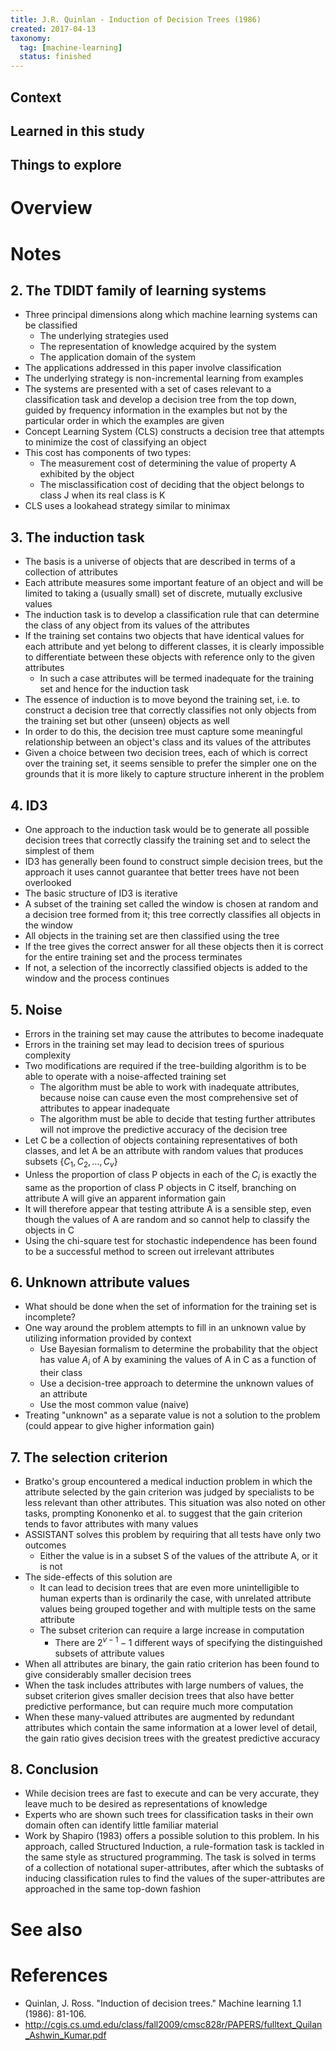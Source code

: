 ```yaml
---
title: J.R. Quinlan - Induction of Decision Trees (1986)
created: 2017-04-13
taxonomy:
  tag: [machine-learning]
  status: finished
---
```


## Context

## Learned in this study

## Things to explore

# Overview

# Notes
## 2. The TDIDT family of learning systems
* Three principal dimensions along which machine learning systems can be classified
	* The underlying strategies used
	* The representation of knowledge acquired by the system
	* The application domain of the system
* The applications addressed in this paper involve classification
* The underlying strategy is non-incremental learning from examples
* The systems are presented with a set of cases relevant to a classification task and develop a decision tree from the top down, guided by frequency information in the examples but not by the particular order in which the examples are given
* Concept Learning System (CLS) constructs a decision tree that attempts to minimize the cost of classifying an object
* This cost has components of two types:
	* The measurement cost of determining the value of property A exhibited by the object
	* The misclassification cost of deciding that the object belongs to class J when its real class is K
* CLS uses a lookahead strategy similar to minimax

## 3. The induction task
* The basis is a universe of objects that are described in terms of a collection of attributes
* Each attribute measures some important feature of an object and will be limited to taking a (usually small) set of discrete, mutually exclusive values
* The induction task is to develop a classification rule that can determine the class of any object from its values of the attributes
* If the training set contains two objects that have identical values for each attribute and yet belong to different classes, it is clearly impossible to differentiate between these objects with reference only to the given attributes
	* In such a case attributes will be termed inadequate for the training set and hence for the induction task
* The essence of induction is to move beyond the training set, i.e. to construct a decision tree that correctly classifies not only objects from the training set but other (unseen) objects as well
* In order to do this, the decision tree must capture some meaningful relationship between an object's class and its values of the attributes
* Given a choice between two decision trees, each of which is correct over the training set, it seems sensible to prefer the simpler one on the grounds that it is more likely to capture structure inherent in the problem

## 4. ID3
* One approach to the induction task would be to generate all possible decision trees that correctly classify the training set and to select the simplest of them
* ID3 has generally been found to construct simple decision trees, but the approach it uses cannot guarantee that better trees have not been overlooked
* The basic structure of ID3 is iterative
* A subset of the training set called the window is chosen at random and a decision tree formed from it; this tree correctly classifies all objects in the window
* All objects in the training set are then classified using the tree
* If the tree gives the correct answer for all these objects then it is correct for the entire training set and the process terminates
* If not, a selection of the incorrectly classified objects is added to the window and the process continues

## 5. Noise
* Errors in the training set may cause the attributes to become inadequate
* Errors in the training set may lead to decision trees of spurious complexity
* Two modifications are required if the tree-building algorithm is to be able to operate with a noise-affected training set
	* The algorithm must be able to work with inadequate attributes, because noise can cause even the most comprehensive set of attributes to appear inadequate
	* The algorithm must be able to decide that testing further attributes will not improve the predictive accuracy of the decision tree
* Let C be a collection of objects containing representatives of both classes, and let A be an attribute with random values that produces subsets $\{C_1, C_2, \dots, C_v\}$
* Unless the proportion of class P objects in each of the $C_i$ is exactly the same as the proportion of class P objects in C itself, branching on attribute A will give an apparent information gain
* It will therefore appear that testing attribute A is a sensible step, even though the values of A are random and so cannot help to classify the objects in C
* Using the chi-square test for stochastic independence has been found to be a successful method to screen out irrelevant attributes

## 6. Unknown attribute values
* What should be done when the set of information for the training set is incomplete?
* One way around the problem attempts to fill in an unknown value by utilizing information provided by context
	* Use Bayesian formalism to determine the probability that the object has value $A_i$ of A by examining the values of A in C as a function of their class
	* Use a decision-tree approach to determine the unknown values of an attribute
	* Use the most common value (naive)
* Treating "unknown" as a separate value is not a solution to the problem (could appear to give higher information gain)

## 7. The selection criterion
* Bratko's group encountered a medical induction problem in which the attribute selected by the gain criterion was judged by specialists to be less relevant than other attributes. This situation was also noted on other tasks, prompting Kononenko et al. to suggest that the gain criterion tends to favor attributes with many values
* ASSISTANT solves this problem by requiring that all tests have only two outcomes
	* Either the value is in a subset S of the values of the attribute A, or it is not
* The side-effects of this solution are
	* It can lead to decision trees that are even more unintelligible to human experts than is ordinarily the case, with unrelated attribute values being grouped together and with multiple tests on the same attribute
	* The subset criterion can require a large increase in computation
		* There are $2^{v-1} - 1$ different ways of specifying the distinguished subsets of attribute values
* When all attributes are binary, the gain ratio criterion has been found to give considerably smaller decision trees
* When the task includes attributes with large numbers of values, the subset criterion gives smaller decision trees that also have better predictive performance, but can require much more computation
* When these many-valued attributes are augmented by redundant attributes which contain the same information at a lower level of detail, the gain ratio gives decision trees with the greatest predictive accuracy

## 8. Conclusion
* While decision trees are fast to execute and can be very accurate, they leave much to be desired as representations of knowledge
* Experts who are shown such trees for classification tasks in their own domain often can identify little familiar material
* Work by Shapiro (1983) offers a possible solution to this problem. In his approach, called Structured Induction, a rule-formation task is tackled in the same style as structured programming. The task is solved in terms of a collection of notational super-attributes, after which the subtasks of inducing classification rules to find the values of the super-attributes are approached in the same top-down fashion

# See also

# References
* Quinlan, J. Ross. "Induction of decision trees." Machine learning 1.1 (1986): 81-106.
* http://cgis.cs.umd.edu/class/fall2009/cmsc828r/PAPERS/fulltext_Quilan_Ashwin_Kumar.pdf
